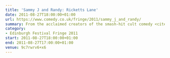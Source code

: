 ```yaml
---
title: 'Sammy J and Randy: Ricketts Lane'
date: 2011-08-27T18:00:00+01:00
url: https://www.comedy.co.uk/fringe/2011/sammy_j_and_randy/
summary: From the acclaimed creators of the smash-hit cult comedy <cite>Sammy J in the Forest of Dreams</cite> comes a brand new musical comedy spectacular featuring Sammy J (skinny man, on the left) and Randy (purple puppet, the one on the right) as they navigate life in a share house. But when Sammys work as a tax lawyer uncovers some financial skeletons in Randy’s closet, things are going to get awkward at the breakfast table…
category:
- Edinburgh Festival Fringe 2011
start: 2011-08-27T18:00:00+01:00
end: 2011-08-27T17:00:00+01:00
venue: 9c7rwrv6+x6
---
```

